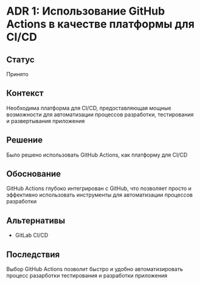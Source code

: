 # ADR 1: Использование GitHub Actions в качестве платформы для CI/CD

## Статус
Принято

## Контекст
Необходима платформа для CI/CD, предоставляющая мощные возможности для автоматизации процессов разработки, тестирования и развертывания приложения

## Решение
Было решено использовать GitHub Actions, как платформу для CI/CD

## Обоснование
GitHub Actions глубоко интегрирован с GitHub, что позволяет просто и эффективно использовать инструменты для автоматизации процессов разработки

## Альтернативы
- GitLab CI/CD

## Последствия
Выбор GitHub Actions позволит быстро и удобно автоматизировать процесс разарботки тестирования и разработки приложения